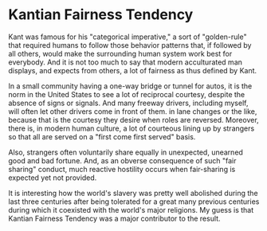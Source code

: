 # Kantian Fairness Tendency

Kant was famous for his "categorical imperative," a sort of "golden-rule" that required humans to follow those behavior patterns that, if followed by all others, would make the surrounding human system work best for everybody. And it is not too much to say that modern acculturated man displays, and expects from others, a lot of fairness as thus defined by Kant.

In a small community having a one-way bridge or tunnel for autos, it is the norm in the United States to see a lot of reciprocal courtesy, despite the absence of signs or signals. And many freeway drivers, including myself, will often let other drivers come in front of them. in lane changes or the like, because that is the courtesy they desire when roles are reversed. Moreover, there is, in modern human culture, a lot of courteous lining up by strangers so that all are served on a "first come first served" basis.

Also, strangers often voluntarily share equally in unexpected, unearned good and bad fortune. And, as an obverse consequence of such "fair sharing" conduct, much reactive hostility occurs when fair-sharing is expected yet not provided.

It is interesting how the world's slavery was pretty well abolished during the last three centuries after being tolerated for a great many previous centuries during which it coexisted with the world's major religions. My guess is that Kantian Fairness Tendency was a major contributor to the result.